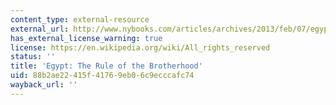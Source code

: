 ```yaml
---
content_type: external-resource
external_url: http://www.nybooks.com/articles/archives/2013/feb/07/egypt-rule-brotherhood/
has_external_license_warning: true
license: https://en.wikipedia.org/wiki/All_rights_reserved
status: ''
title: 'Egypt: The Rule of the Brotherhood'
uid: 88b2ae22-415f-4176-9eb0-6c9ecccafc74
wayback_url: ''
---
```

